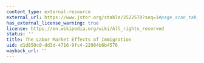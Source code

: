 ```yaml
---
content_type: external-resource
external_url: https://www.jstor.org/stable/2522570?seq=1#page_scan_tab_contents
has_external_license_warning: true
license: https://en.wikipedia.org/wiki/All_rights_reserved
status: ''
title: The Labor Market Effects of Immigration
uid: d1d850c0-dd3d-4716-9fc4-22984b6b4576
wayback_url: ''
---
```

